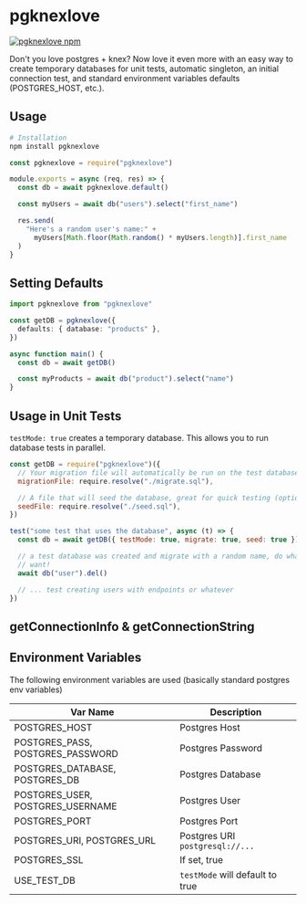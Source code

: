 # pgknexlove

[![pgknexlove npm](https://badge.fury.io/js/pgknexlove.svg)](https://www.npmjs.com/package/pgknexlove)

Don't you love postgres + knex? Now love it even more with an easy way to create
temporary databases for unit tests, automatic singleton, an initial connection test,
and standard environment variables defaults (POSTGRES_HOST, etc.).

## Usage

```bash
# Installation
npm install pgknexlove
```

```javascript
const pgknexlove = require("pgknexlove")

module.exports = async (req, res) => {
  const db = await pgknexlove.default()

  const myUsers = await db("users").select("first_name")

  res.send(
    "Here's a random user's name:" +
      myUsers[Math.floor(Math.random() * myUsers.length)].first_name
  )
}
```

## Setting Defaults

```ts
import pgknexlove from "pgknexlove"

const getDB = pgknexlove({
  defaults: { database: "products" },
})

async function main() {
  const db = await getDB()

  const myProducts = await db("product").select("name")
}
```

## Usage in Unit Tests

`testMode: true` creates a temporary database. This allows you to run database
tests in parallel.

```javascript
const getDB = require("pgknexlove")({
  // Your migration file will automatically be run on the test database (optional)
  migrationFile: require.resolve("./migrate.sql"),

  // A file that will seed the database, great for quick testing (optional)
  seedFile: require.resolve("./seed.sql"),
})

test("some test that uses the database", async (t) => {
  const db = await getDB({ testMode: true, migrate: true, seed: true })

  // a test database was created and migrate with a random name, do whatever you
  // want!
  await db("user").del()

  // ... test creating users with endpoints or whatever
})
```

## getConnectionInfo & getConnectionString

## Environment Variables

The following environment variables are used (basically standard postgres env variables)

| Var Name                         | Description                     |
| -------------------------------- | ------------------------------- |
| POSTGRES_HOST                    | Postgres Host                   |
| POSTGRES_PASS, POSTGRES_PASSWORD | Postgres Password               |
| POSTGRES_DATABASE, POSTGRES_DB   | Postgres Database               |
| POSTGRES_USER, POSTGRES_USERNAME | Postgres User                   |
| POSTGRES_PORT                    | Postgres Port                   |
| POSTGRES_URI, POSTGRES_URL       | Postgres URI `postgresql://...` |
| POSTGRES_SSL                     | If set, true                    |
| USE_TEST_DB                      | `testMode` will default to true |
